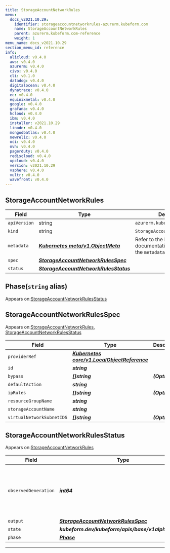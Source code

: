 ```yaml
---
title: StorageAccountNetworkRules
menu:
  docs_v2021.10.29:
    identifier: storageaccountnetworkrules-azurerm.kubeform.com
    name: StorageAccountNetworkRules
    parent: azurerm.kubeform.com-reference
    weight: 1
menu_name: docs_v2021.10.29
section_menu_id: reference
info:
  alicloud: v0.4.0
  aws: v0.4.0
  azurerm: v0.4.0
  civo: v0.4.0
  cli: v0.1.0
  datadog: v0.4.0
  digitalocean: v0.4.0
  dynatrace: v0.4.0
  ec: v0.4.0
  equinixmetal: v0.4.0
  google: v0.4.0
  grafana: v0.4.0
  hcloud: v0.4.0
  ibm: v0.4.0
  installer: v2021.10.29
  linode: v0.4.0
  mongodbatlas: v0.4.0
  newrelic: v0.4.0
  oci: v0.4.0
  ovh: v0.4.0
  pagerduty: v0.4.0
  rediscloud: v0.4.0
  upcloud: v0.4.0
  version: v2021.10.29
  vsphere: v0.4.0
  vultr: v0.4.0
  wavefront: v0.4.0
---
```


## StorageAccountNetworkRules
| Field | Type | Description |
| ------ | ----- | ----------- |
| `apiVersion` | string | `azurerm.kubeform.com/v1alpha1` |
|    `kind` | string | `StorageAccountNetworkRules` |
| `metadata` | ***[Kubernetes meta/v1.ObjectMeta](https://v1-18.docs.kubernetes.io/docs/reference/generated/kubernetes-api/v1.18/#objectmeta-v1-meta)***|Refer to the Kubernetes API documentation for the fields of the `metadata` field.|
| `spec` | ***[StorageAccountNetworkRulesSpec](#storageaccountnetworkrulesspec)***||
| `status` | ***[StorageAccountNetworkRulesStatus](#storageaccountnetworkrulesstatus)***||
## Phase(`string` alias)

Appears on:[StorageAccountNetworkRulesStatus](#storageaccountnetworkrulesstatus)

## StorageAccountNetworkRulesSpec

Appears on:[StorageAccountNetworkRules](#storageaccountnetworkrules), [StorageAccountNetworkRulesStatus](#storageaccountnetworkrulesstatus)

| Field | Type | Description |
| ------ | ----- | ----------- |
| `providerRef` | ***[Kubernetes core/v1.LocalObjectReference](https://v1-18.docs.kubernetes.io/docs/reference/generated/kubernetes-api/v1.18/#localobjectreference-v1-core)***||
| `id` | ***string***||
| `bypass` | ***[]string***| ***(Optional)*** |
| `defaultAction` | ***string***||
| `ipRules` | ***[]string***| ***(Optional)*** |
| `resourceGroupName` | ***string***||
| `storageAccountName` | ***string***||
| `virtualNetworkSubnetIDS` | ***[]string***| ***(Optional)*** |
## StorageAccountNetworkRulesStatus

Appears on:[StorageAccountNetworkRules](#storageaccountnetworkrules)

| Field | Type | Description |
| ------ | ----- | ----------- |
| `observedGeneration` | ***int64***| ***(Optional)*** Resource generation, which is updated on mutation by the API Server.|
| `output` | ***[StorageAccountNetworkRulesSpec](#storageaccountnetworkrulesspec)***| ***(Optional)*** |
| `state` | ***kubeform.dev/kubeform/apis/base/v1alpha1.State***| ***(Optional)*** |
| `phase` | ***[Phase](#phase)***| ***(Optional)*** |
---
